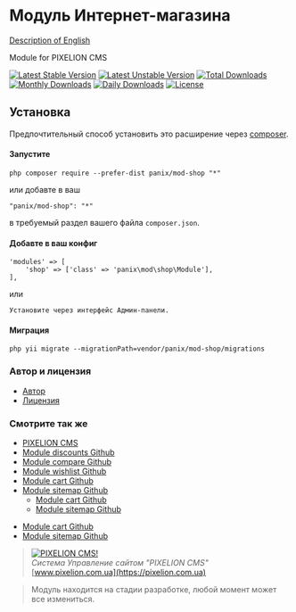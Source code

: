 
# Модуль Интернет-магазина
[Description of English](README.md)

Module for PIXELION CMS

[![Latest Stable Version](https://poser.pugx.org/panix/mod-shop/v/stable)](https://packagist.org/packages/panix/mod-shop)
[![Latest Unstable Version](https://poser.pugx.org/panix/mod-shop/v/unstable)](https://packagist.org/packages/panix/mod-shop)
[![Total Downloads](https://poser.pugx.org/panix/mod-shop/downloads)](https://packagist.org/packages/panix/mod-shop)
[![Monthly Downloads](https://poser.pugx.org/panix/mod-shop/d/monthly)](https://packagist.org/packages/panix/mod-shop)
[![Daily Downloads](https://poser.pugx.org/panix/mod-shop/d/daily)](https://packagist.org/packages/panix/mod-shop)
[![License](https://poser.pugx.org/panix/mod-shop/license)](https://packagist.org/packages/panix/mod-shop)


## Установка

Предпочтительный способ установить это расширение через [composer](http://getcomposer.org/download/).

#### Запустите

```
php composer require --prefer-dist panix/mod-shop "*"
```

или добавте в ваш

```
"panix/mod-shop": "*"
```

в требуемый раздел вашего файла `composer.json`.

#### Добавте в ваш конфиг
```
'modules' => [
    'shop' => ['class' => 'panix\mod\shop\Module'],
],
```
или
```
Установите через интерфейс Админ-панели.
```

#### Миграция
```
php yii migrate --migrationPath=vendor/panix/mod-shop/migrations
```

### Автор и лицензия
- [Автор](https://github.com/andrtechno)
- [Лицензия](https://github.com/andrtechno/engine/blob/master/LICENSE.md)

### Смотрите так же
- [PIXELION CMS](https://pixelion.com.ua)
- [Module discounts Github](https://github.com/andrtechno/mod-discounts)
- [Module compare Github](https://github.com/andrtechno/mod-compare)
- [Module wishlist Github](https://github.com/andrtechno/mod-wishlist)
- [Module cart Github](https://github.com/andrtechno/mod-cart)
- [Module sitemap Github](https://github.com/andrtechno/mod-sitemap)
    * [Module cart Github](https://github.com/andrtechno/mod-cart)
    * [Module sitemap Github](https://github.com/andrtechno/mod-sitemap)
* [Module cart Github](https://github.com/andrtechno/mod-cart)
* [Module sitemap Github](https://github.com/andrtechno/mod-sitemap)


> [![PIXELION CMS!](https://pixelion.com.ua/uploads/logo.svg "PIXELION CMS")](https://pixelion.com.ua)  
<i>Система Управление сайтом "PIXELION CMS"</i>  
[www.pixelion.com.ua](https://pixelion.com.ua)

> Модуль находится на стадии разработке, любой момент может все измениться.
